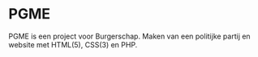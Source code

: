 # PGME
PGME is een project voor Burgerschap. Maken van een politijke partij en website met HTML(5), CSS(3) en PHP.
